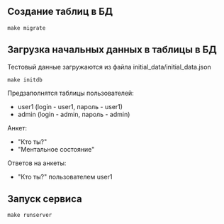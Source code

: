 ## Создание таблиц в БД
```
make migrate
```

## Загрузка начальных данных в таблицы в БД 
Тестовый данные загружаются из файла initial_data/initial_data.json
```
make initdb
```
Предзаполнятся таблицы пользователей: 
- user1 (login - user1, пароль - user1)
- admin (login - admin, пароль - admin)

Анкет:
- "Кто ты?"
- "Ментальное состояние"

Ответов на анкеты:
- "Кто ты?" пользователем user1


## Запуск сервиса
```
make runserver
```





